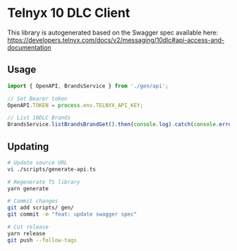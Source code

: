 # Telnyx 10 DLC Client

This library is autogenerated based on the Swagger spec available here: https://developers.telnyx.com/docs/v2/messaging/10dlc#api-access-and-documentation

## Usage

```ts
import { OpenAPI, BrandsService } from './gen/api';

// Set Bearer token
OpenAPI.TOKEN = process.env.TELNYX_API_KEY;

// List 10DLC Brands
BrandsService.listBrandsBrandGet().then(console.log).catch(console.error);
```

## Updating

```sh
# Update source URL
vi ./scripts/generate-api.ts

# Regenerate TS library
yarn generate

# Commit changes
git add scripts/ gen/
git commit -m "feat: update swagger spec"

# Cut release
yarn release
git push --follow-tags
```
